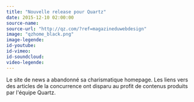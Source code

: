 ```yaml
---
title: "Nouvelle release pour Quartz"
date: 2015-12-10 02:00:00
source-name:
source-url: "http://qz.com/?ref=magazineduwebdesign"
image: "qzhome_black.png"
image-legende:
id-youtube:
id-vimeo:
id-soundcloud:
video-legende:
---
```

Le site de news a abandonné sa charismatique homepage. Les liens vers des articles de la concurrence ont disparu au profit de contenus produits par l'équipe Quartz.
